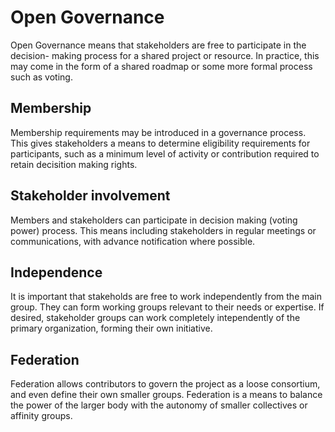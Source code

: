 # Open Governance

Open Governance means that stakeholders are free to participate in the decision- making process for a shared project or resource. In practice, this may come in the form of a shared roadmap or some more formal process such as voting.

## Membership

Membership requirements may be introduced in a governance process. This gives stakeholders a means to determine eligibility requirements for participants, such as a minimum level of activity or contribution required to retain decisition making rights.

## Stakeholder involvement

Members and stakeholders can participate in decision making \(voting power\) process. This means including stakeholders in regular meetings or communications, with advance notification where possible.

## Independence

It is important that stakeholds are free to work independently from the main group. They can form working groups relevant to their needs or expertise. If desired, stakeholder groups can work completely intependently of the primary organization, forming their own initiative.

## Federation

Federation allows contributors to govern the project as a loose consortium, and even define their own smaller groups. Federation is a means to balance the power of the larger body with the autonomy of smaller collectives or affinity groups.

